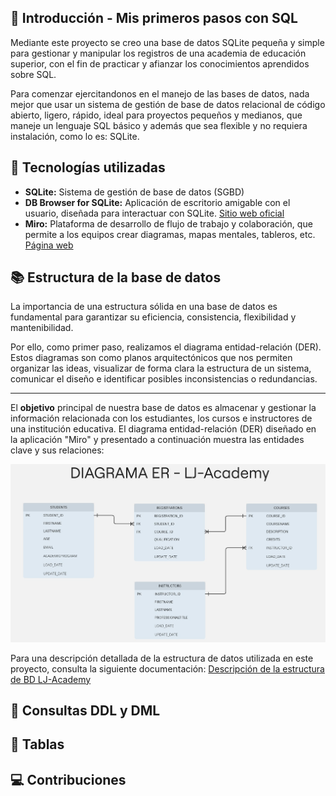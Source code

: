 ## :rocket: Introducción - Mis primeros pasos con SQL

Mediante este proyecto se creo una base de datos SQLite pequeña y simple para gestionar y manipular los registros de una academia de educación superior, con el fin de practicar y afianzar los conocimientos aprendidos sobre SQL.

Para comenzar ejercitandonos en el manejo de las bases de datos, nada mejor que usar un sistema de gestión de base de datos relacional de código abierto, ligero, rápido, ideal para proyectos pequeños y medianos, que maneje un lenguaje SQL básico y además que sea flexible y no requiera instalación, como lo es: SQLite.

## :wrench: Tecnologías utilizadas

- **SQLite:** Sistema de gestión de base de datos (SGBD)
- **DB Browser for SQLite:** Aplicación de escritorio amigable con el usuario, diseñada para interactuar con SQLite. 
  [Sitio web oficial](https://sqlitebrowser.org/)
- **Miro:** Plataforma de desarrollo de flujo de trabajo y colaboración, que permite a los equipos crear diagramas, mapas mentales, tableros, etc. [Página web](https://miro.com/es/signup/)

## :books: Estructura de la base de datos

La importancia de una estructura sólida en una base de datos es fundamental para garantizar su eficiencia, consistencia, flexibilidad y mantenibilidad. 

Por ello, como primer paso, realizamos el diagrama entidad-relación (DER). Estos diagramas son como planos arquitectónicos que nos permiten organizar las ideas, visualizar de forma clara la estructura de un sistema, comunicar el diseño e identificar posibles inconsistencias o redundancias.

---
El **objetivo** principal de nuestra base de datos es almacenar y gestionar la información relacionada con los estudiantes, los cursos e instructores de una institución educativa. El diagrama entidad-relación (DER) diseñado en la aplicación "Miro" y presentado a continuación muestra las entidades clave y sus relaciones:

![DER](Data-Structure/DiagramaER.jpg)

Para una descripción detallada de la estructura de datos utilizada en este proyecto, consulta la siguiente documentación: 
[Descripción de la estructura de BD LJ-Academy](https://github.com/Johanna-Rojas/Creando_BD_SQLite/blob/main/Data-Structure/Documentation.md)

## :mag_right: Consultas DDL y DML
## :bookmark_tabs: Tablas
## :computer: Contribuciones